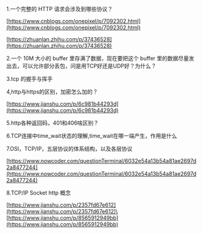 1.一个完整的 HTTP 请求会涉及到哪些协议？

[https://www.cnblogs.com/onepixel/p/7092302.html](https://www.cnblogs.com/onepixel/p/7092302.html)

[https://zhuanlan.zhihu.com/p/37436528](https://zhuanlan.zhihu.com/p/37436528)

2.一个 10M 大小的 buffer 里存满了数据，现在要把这个 buffer 里的数据尽量发出去，可以允许部分丢包，问是用TCP好还是UDP好？为什么？

3.tcp 的握手与挥手

4,http与https的区别，加密怎么加的？

[https://www.jianshu.com/p/6c981b44293d](https://www.jianshu.com/p/6c981b44293d)

5.http各种返回码，401和406啥区别？

6.TCP连接中time_wait状态的理解,time_wait在哪一端产生，作用是什么

7.OSI，TCP/IP，五层协议的体系结构，以及各层协议

[https://www.nowcoder.com/questionTerminal/6032e54a13b54a81ae2697d2a8477244](https://www.nowcoder.com/questionTerminal/6032e54a13b54a81ae2697d2a8477244)

8.TCP/IP Socket http 概念

[https://www.jianshu.com/p/2357fd67e612](https://www.jianshu.com/p/2357fd67e612)\
[https://www.jianshu.com/p/8565912949bb](https://www.jianshu.com/p/8565912949bb)

